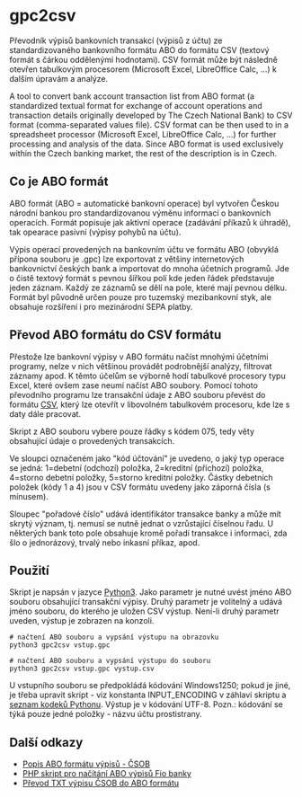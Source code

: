 # gpc2csv	

Převodník výpisů bankovních transakcí (výpisů z účtu) ze standardizovaného bankovního formátu ABO do formátu CSV (textový formát s čárkou oddělenými hodnotami). CSV formát může být následně otevřen tabulkovým procesorem (Microsoft Excel, LibreOffice Calc, ...) k dalším úpravám a analýze.

A tool to convert bank account transaction list from ABO  format (a standardized textual format for exchange of account operations and transaction details originally developed by The Czech National Bank) to CSV format (comma-separated values file). CSV format can be then used to in a spreadsheet processor (Microsoft Excel, LibreOffice Calc, ...) for further processing and analysis of the data. Since ABO format is used exclusively within the Czech banking market, the rest of the description is in Czech.


## Co je ABO formát

ABO formát (ABO = automatické bankovní operace) byl vytvořen Českou národní bankou pro standardizovanou výměnu informací o bankovních operacích. Formát popisuje jak aktivní operace (zadávání příkazů k úhradě), tak opearace pasivní (výpisy pohybů na účtu). 

Výpis operací provedených na bankovním účtu ve formátu ABO (obvyklá přípona souboru je .gpc) lze exportovat z většiny internetových bankovnictví českých bank a importovat do mnoha účetních programů. Jde o čistě textový formát s pevnou šířkou polí kde jeden řádek představuje jeden záznam. Každý ze záznamů se dělí na pole, které mají pevnou délku. Formát byl původně určen pouze pro tuzemský mezibankovní styk, ale obsahuje rozšíření i pro mezinárodní SEPA platby.

## Převod ABO formátu do CSV formátu

Přestože lze bankovní výpisy v ABO formátu načíst mnohými účetními programy, nelze v nich většinou provádět podrobnější analýzy, filtrovat záznamy apod. K těmto účelům se výborně hodí tabulkové procesory typu Excel, které ovšem zase neumí načíst ABO soubory. Pomocí tohoto převodního programu lze transakční údaje z ABO souboru převést do formátu [CSV](https://cs.wikipedia.org/wiki/CSV), který lze otevřít v libovolném tabulkovém procesoru, kde lze s daty dále pracovat.

Skript z ABO souboru vybere pouze řádky s kódem 075, tedy věty obsahující údaje o provedených transakcích. 

Ve sloupci označeném jako "kód účtování" je uvedeno, o jaký typ operace se jedná: 1=debetní (odchozí) položka, 2=kreditní (příchozí) položka, 4=storno debetní položky, 5=storno kreditní položky. Částky debetních položek (kódy 1 a 4) jsou v CSV formátu uvedeny jako záporná čísla (s mínusem).

Sloupec "pořadové číslo" udává identifikátor transakce banky a může mít skrytý význam, tj. nemusí se nutně jednat o vzrůstající číselnou řadu. U některých bank toto pole obsahuje kromě pořadí transakce i informaci, zda šlo o jednorázový, trvalý nebo inkasní příkaz, apod.

## Použití
Skript je napsán v jazyce [Python3](https://python.org). Jako parametr je nutné uvést jméno ABO souboru obsahující transakční výpisy. Druhý parametr je volitelný a udává jméno souboru, do kterého je uložen CSV výstup. Není-li druhý parametr uveden, výstup je zobrazen na konzoli.
    
    # načtení ABO souboru a vypsání výstupu na obrazovku
    python3 gpc2csv vstup.gpc
    
    # načtení ABO souboru a vypsání výstupu do souboru
    python3 gpc2csv vstup.gpc vystup.csv

U vstupního souboru se předpokládá kódování Windows1250; pokud je jiné, je třeba upravit skript - viz konstanta INPUT_ENCODING v záhlaví skriptu a [seznam kodeků Pythonu](https://docs.python.org/3/library/codecs.html#standard-encodings). Výstup je v kódování UTF-8. Pozn.: kódování se týká pouze jedné položky - názvu účtu prostistrany.

## Další odkazy

* [Popis ABO formátu výpisů - ČSOB](https://www.csob.cz/portal/documents/10710/1927786/format-gpc.pdf)
* [PHP skript pro načítání ABO výpisů Fio banky](https://wiki.zdechov.net/GPC_export_z_Fio_banky)
* [Převod TXT výpisu ČSOB do ABO formátu](https://github.com/jvimr/csob-txt2gpc)

